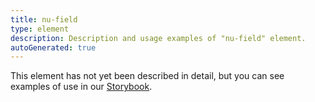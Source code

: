 ```yaml
---
title: nu-field
type: element
description: Description and usage examples of "nu-field" element.
autoGenerated: true
---
```


This element has not yet been described in detail, but you can see examples of use in our [Storybook](/storybook).
